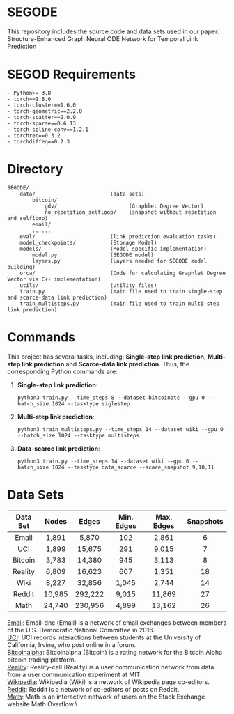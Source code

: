 # SEGODE
This repository includes the source code and data sets used in our paper: 
Structure-Enhanced Graph Neural ODE Network for Temporal Link Prediction

# SEGOD Requirements
    - Python>= 3.8
    - torch==1.8.0
    - torch-cluster==1.6.0
    - torch-geometric==2.2.0
    - torch-scatter==2.0.9
    - torch-sparse==0.6.13
    - torch-spline-conv==1.2.1
    - torchrec==0.3.2
    - torchdiffeq==0.2.3
   
# Directory
    
    SEGODE/    
        data/                        (data sets)  
            bitcoin/  
                gdv/                       (Graphlet Degree Vector)  
                no_repetition_selfloop/    (snapshot without repetition and selfloop)    
            email/
            ......
        eval/                        (link prediction evaluation tasks)  
        model_checkpoints/           (Storage Model) 
        models/                      (Model specific implementation)
            model.py                 (SEGODE model) 
            layers.py                (Layers needed for SEGODE model building)
        orca/                        (Code for calculating Graphlet Degree Vector via C++ implementation)
        utils/                       (utility files)
        train.py                     (main file used to train single-step and scarce-data link prediction)  
        train_multisteps.py          (main file used to train multi-step link prediction)

# Commands
This project has several tasks, including: **Single-step link prediction**, **Multi-step link prediction** and **Scarce-data link prediction**. Thus, the corresponding Python commands are:
1. **Single-step link prediction**: 

       python3 train.py --time_steps 8 --dataset bitcoinotc --gpu 0 --batch_size 1024 --tasktype siglestep

2. **Multi-step link prediction**: 

       python3 train_multisteps.py --time_steps 14 --dataset wiki --gpu 0 --batch_size 1024 --tasktype multisteps
       
3. **Data-scarce link prediction**: 

       python3 train.py --time_steps 14 --dataset wiki --gpu 0 --batch_size 1024 --tasktype data_scarce --scare_snapshot 9,10,11
       
# Data Sets
| **Data Set** | **Nodes** | **Edges** | **Min. Edges** | **Max. Edges** |**Snapshots**|
|:----:|:----:| :----: | :----: |:----: |:----: |
| Email | 1,891 | 5,870 | 102 | 2,861 | 6 |
| UCI  | 1,899 | 15,675 | 291 | 9,015 | 7 |
| Bitcoin | 3,783 | 14,380 | 945 | 3,113 | 8 |
| Reality | 6,809 | 16,623 | 607 | 1,351 | 18 |
| Wiki | 8,227 | 32,856 | 1,045 | 2,744 | 14|
| Reddit | 10,985 | 292,222 | 9,015 | 11,869 | 27 |
| Math | 24,740 | 230,956 | 4,899 | 13,162 | 26 | 

[Email](http://networkrepository.com/email-dnc.php): Email-dnc (Email) is a network of email exchanges between members of the U.S. Democratic National Committee in 2016.\
[UCI](http://konect.cc/networks/opsahl-ucsocial/): UCI records interactions between students at the University of California, Irvine, who post online in a forum.\
[Bitcoinalpha](http://snap.stanford.edu/data/soc-sign-bitcoin-alpha.html): Bitcoinalpha (Bitcoin) is a rating network for the Bitcoin Alpha bitcoin trading platform.\
[Reality](http://networkrepository.com/ia-reality-call.php): Reality-call (Reality) is a user communication network from data from a user communication experiment at MIT.\
[Wikipedia](http://snap.stanford.edu/jodie/wikipedia.csv): Wikipedia (Wiki) is a network of Wikipedia page co-editors.\
[Reddit](http://snap.stanford.edu/jodie/reddit.csv): Reddit is a network of co-editors of posts on Reddit.\
[Math](http://snap.stanford.edu/data/sx-mathoverflow.html): Math is an interactive network of users on the Stack Exchange website Math Overflow.\

